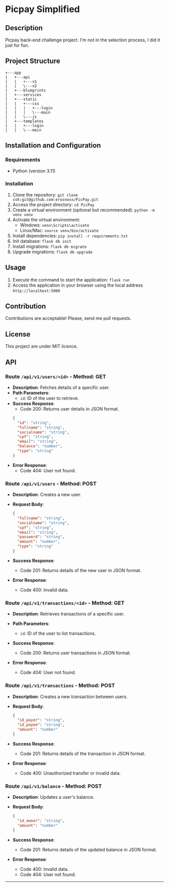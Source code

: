 # Picpay Simplified

## Description

Picpay back-end challenge project. I'm not in the selection process, I did it just for fun.

## Project Structure
```
+---app
|   +---api
|   |   +---v1
|   |   \---v2
|   +---blueprints
|   +---services
|   +---static
|   |   +---css
|   |   |   +---login
|   |   |   \---main
|   |   \---js
|   +---templates
|   |   +---login
|   |   \---main
```

## Installation and Configuration

### Requirements
- Python (version 3.11)

### Installation

1. Clone the repository: `git clone ssh:git@github.com:erosnoxx/PicPay.git`
2. Access the project directory: `cd PicPay`
3. Create a virtual environment (optional but recommended): `python -m venv venv`
4. Activate the virtual environment:
   - Windows: `venv\Scripts\activate`
   - Linux/Mac: `source venv/bin/activate`
5. Install dependencies: `pip install -r requirements.txt`
6. Init database: `flask db init`
7. Install migrations: `flask db migrate`
8. Upgrade migrations: `flask db upgrade`

## Usage

1. Execute the command to start the application: `flask run`
2. Access the application in your browser using the local address `http://localhost:5000`

## Contribution
Contributions are acceptable! Please, send me pull requests.

## License
This project are under MIT licence.

## API
### Route `/api/v1/users/<id>` - Method: GET
- **Description**: Fetches details of a specific user.
- **Path Parameters**:
  - `id`: ID of the user to retrieve.
- **Success Response**:
  - Code 200: Returns user details in JSON format.
  ```json
  {
    "id": "string",
    "fullname": "string",
    "socialname": "string",
    "cpf": "string",
    "email": "string",
    "balance": "number",
    "type": "string"
  }
  ```
- **Error Response**:
  - Code 404: User not found.

### Route `/api/v1/users` - Method: POST
- **Description**: Creates a new user.
- **Request Body**:
  ```json
  {
    "fullname": "string",
    "socialname": "string",
    "cpf": "string",
    "email": "string",
    "password": "string",
    "amount": "number",
    "type": "string"
  }
  ```
- **Success Response**:
  - Code 201: Returns details of the new user in JSON format.

- **Error Response**:
  - Code 400: Invalid data.

### Route `/api/v1/transactions/<id>` - Method: GET
- **Description**: Retrieves transactions of a specific user.
- **Path Parameters**:
  - `id`: ID of the user to list transactions.
- **Success Response**:
  - Code 200: Returns user transactions in JSON format.

- **Error Response**:
  - Code 404: User not found.

### Route `/api/v1/transactions` - Method: POST
- **Description**: Creates a new transaction between users.
- **Request Body**:
  ```json
  {
    "id_payer": "string",
    "id_payee": "string",
    "amount": "number"
  }
  ```
- **Success Response**:
  - Code 201: Returns details of the transaction in JSON format.

- **Error Response**:
  - Code 400: Unauthorized transfer or invalid data.

### Route `/api/v1/balance` - Method: POST
- **Description**: Updates a user's balance.
- **Request Body**:
  ```json
  {
    "id_owner": "string",
    "amount": "number"
  }
  ```
- **Success Response**:
  - Code 201: Returns details of the updated balance in JSON format.

- **Error Response**:
  - Code 400: Invalid data.
  - Code 404: User not found.

---

